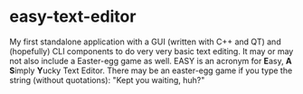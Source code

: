 # easy-text-editor
My first standalone application with a GUI (written with C++ and QT) and (hopefully) CLI components to do very very basic text editing. It may or may not also include a Easter-egg game as well. EASY is an acronym for **E**asy, **A** **S**imply **Y**ucky Text Editor. 
There may be an easter-egg game if you type the string (without quotations): "Kept you waiting, huh?"
